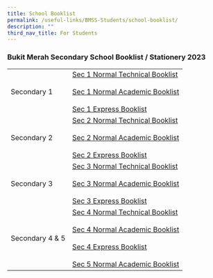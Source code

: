```yaml
---
title: School Booklist
permalink: /useful-links/BMSS-Students/school-booklist/
description: ""
third_nav_title: For Students
---
```

### Bukit Merah Secondary School Booklist / Stationery 2023

|  |  |
|---|---|
| Secondary 1 | [Sec 1 Normal Technical Booklist]([](/files/Sec-1-Normal-Technical-Booklist-2023.pdf))<br><br>[Sec 1 Normal Academic Booklist]([](/files/Sec-1-Normal-Academic-Booklist-2023.pdf))<br><br>[Sec 1 Express Booklist]([](/files/Sec-1-Express-Booklist-2023.pdf)) |
| Secondary 2 | [Sec 2 Normal Technical Booklist]() <br><br>[Sec 2 Normal Academic Booklist]()<br><br>[Sec 2 Express Booklist]() |
| Secondary 3 | [Sec 3 Normal Technical Booklist]()<br><br>[Sec 3 Normal Academic Booklist]()<br><br>[Sec 3 Express Booklist]() |
| Secondary 4 & 5 | [Sec 4 Normal Technical Booklist](/)<br><br>[Sec 4 Normal Academic Booklist]()<br><br>[Sec 4 Express Booklist]()<br><br>[Sec 5 Normal Academic Booklist]() |